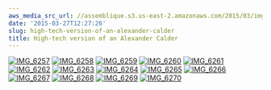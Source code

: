 ```yaml
---
aws_media_src_url: //assemblique.s3.us-east-2.amazonaws.com/2015/03/img_6257.jpg
date: '2015-03-27T12:27:26'
slug: high-tech-version-of-an-alexander-calder
title: High-tech version of an Alexander Calder
---
```


 [![IMG_6257](//assemblique.s3.us-east-2.amazonaws.com/2015/03/img_6257.jpg?w=225&h=300)](//assemblique.s3.us-east-2.amazonaws.com/2015/03/img_6257.jpg) [![IMG_6258](//assemblique.s3.us-east-2.amazonaws.com/2015/03/img_6258.jpg?w=225&h=300)](//assemblique.s3.us-east-2.amazonaws.com/2015/03/img_6258.jpg) [![IMG_6259](//assemblique.s3.us-east-2.amazonaws.com/2015/03/img_6259.jpg?w=225&h=300)](//assemblique.s3.us-east-2.amazonaws.com/2015/03/img_6259.jpg) [![IMG_6260](//assemblique.s3.us-east-2.amazonaws.com/2015/03/img_6260.jpg?w=300&h=225)](//assemblique.s3.us-east-2.amazonaws.com/2015/03/img_6260.jpg) [![IMG_6261](//assemblique.s3.us-east-2.amazonaws.com/2015/03/img_6261.jpg?w=225&h=300)](//assemblique.s3.us-east-2.amazonaws.com/2015/03/img_6261.jpg) [![IMG_6262](//assemblique.s3.us-east-2.amazonaws.com/2015/03/img_6262.jpg?w=300&h=225)](//assemblique.s3.us-east-2.amazonaws.com/2015/03/img_6262.jpg) [![IMG_6263](//assemblique.s3.us-east-2.amazonaws.com/2015/03/img_6263.jpg?w=225&h=300)](//assemblique.s3.us-east-2.amazonaws.com/2015/03/img_6263.jpg) [![IMG_6264](//assemblique.s3.us-east-2.amazonaws.com/2015/03/img_6264.jpg?w=300&h=225)](//assemblique.s3.us-east-2.amazonaws.com/2015/03/img_6264.jpg) [![IMG_6265](//assemblique.s3.us-east-2.amazonaws.com/2015/03/img_6265.jpg?w=300&h=225)](//assemblique.s3.us-east-2.amazonaws.com/2015/03/img_6265.jpg) [![IMG_6266](//assemblique.s3.us-east-2.amazonaws.com/2015/03/img_6266.jpg?w=300&h=225)](//assemblique.s3.us-east-2.amazonaws.com/2015/03/img_6266.jpg) [![IMG_6267](//assemblique.s3.us-east-2.amazonaws.com/2015/03/img_6267.jpg?w=225&h=300)](//assemblique.s3.us-east-2.amazonaws.com/2015/03/img_6267.jpg) [![IMG_6268](//assemblique.s3.us-east-2.amazonaws.com/2015/03/img_6268.jpg?w=225&h=300)](//assemblique.s3.us-east-2.amazonaws.com/2015/03/img_6268.jpg) [![IMG_6269](//assemblique.s3.us-east-2.amazonaws.com/2015/03/img_6269.jpg?w=225&h=300)](//assemblique.s3.us-east-2.amazonaws.com/2015/03/img_6269.jpg) [![IMG_6270](//assemblique.s3.us-east-2.amazonaws.com/2015/03/img_6270.jpg?w=225&h=300)](//assemblique.s3.us-east-2.amazonaws.com/2015/03/img_6270.jpg)